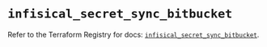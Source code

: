 # `infisical_secret_sync_bitbucket`

Refer to the Terraform Registry for docs: [`infisical_secret_sync_bitbucket`](https://registry.terraform.io/providers/infisical/infisical/0.15.41/docs/resources/secret_sync_bitbucket).
